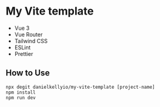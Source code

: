 # My Vite template

* Vue 3
* Vue Router
* Tailwind CSS
* ESLint
* Prettier


## How to Use

```
npx degit danielkellyio/my-vite-template [project-name]
npm install
npm run dev
```